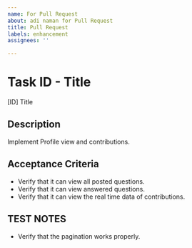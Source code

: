 ```yaml
---
name: For Pull Request
about: adi naman for Pull Request
title: Pull Request
labels: enhancement
assignees: ''

---
```


# Task ID - Title
[ID] Title

## Description
Implement Profile view and contributions.

## Acceptance Criteria
* Verify that it can view all posted questions.
* Verify that it can view answered questions.
* Verify that it can view the real time data of contributions.

## TEST NOTES
* Verify that the pagination works properly.
